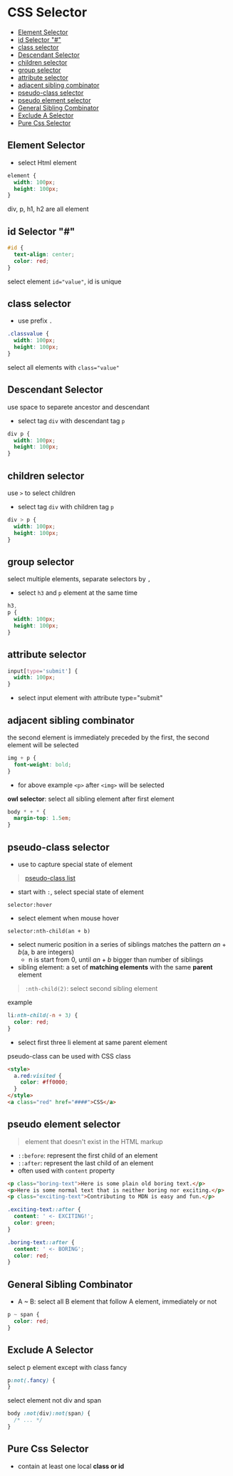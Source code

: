 # CSS Selector

* [Element Selector](#element-selector)
* [id Selector "\#"](#id-selector-"\#")
* [class selector](#class-selector)
* [Descendant Selector](#descendant-selector)
* [children selector](#children-selector)
* [group selector](#group-selector)
* [attribute selector](#attribute-selector)
* [adjacent sibling combinator](#adjacent-sibling-combinator)
* [pseudo-class selector](#pseudo-class-selector)
* [pseudo element selector](#pseudo-element-selector)
* [General Sibling Combinator](#general-sibling-combinator)
* [Exclude A Selector](#exclude-a-selector)
* [Pure Css Selector](#pure-css-selector)

## Element Selector

- select Html element

```css
element {
  width: 100px;
  height: 100px;
}
```

div, p, h1, h2 are all element

## id Selector "\#"

```css
#id {
  text-align: center;
  color: red;
}
```

select element `id="value"`, id is unique

## class selector

- use prefix `.`

```css
.classvalue {
  width: 100px;
  height: 100px;
}
```

select all elements with `class="value"`

## Descendant Selector

use space to separete ancestor and descendant

- select tag `div` with descendant tag `p`

```css
div p {
  width: 100px;
  height: 100px;
}
```

## children selector

use `>` to select children

- select tag `div` with children tag `p`

```css
div > p {
  width: 100px;
  height: 100px;
}
```

## group selector

select multiple elements, separate selectors by `,`

- select `h3` and `p` element at the same time

```css
h3,
p {
  width: 100px;
  height: 100px;
}
```

## attribute selector

```css
input[type='submit'] {
  width: 100px;
}
```

- select input element with attribute type="submit"

## adjacent sibling combinator

the second element is immediately preceded by the first, the second element will be selected

```css
img + p {
  font-weight: bold;
}
```

- for above example `<p>` after `<img>` will be selected

**owl selector**: select all sibling element after first element

```css
body * + * {
  margin-top: 1.5em;
}
```

## pseudo-class selector

- use to capture special state of element

> [pseudo-class list](css-pseudo-class.md)

- start with `:`, select special state of element

`selector:hover`

- select element when mouse hover

`selector:nth-child(an + b)`

- select numeric position in a series of siblings matches the pattern $an + b$(a, b are integers)
  - n is start from 0, until $an + b$ bigger than number of siblings
- sibling element: a set of **matching elements** with the same **parent** element

> `:nth-child(2)`: select second sibling element

example

```css
li:nth-child(-n + 3) {
  color: red;
}
```

- select first three li element at same parent element

pseudo-class can be used with CSS class

```html
<style>
  a.red:visited {
    color: #ff0000;
  }
</style>
<a class="red" href="####">CSS</a>
```

## pseudo element selector

> element that doesn't exist in the HTML markup

- `::before`: represent the first child of an element
- `::after`: represent the last child of an element
- often used with `content` property

```html
<p class="boring-text">Here is some plain old boring text.</p>
<p>Here is some normal text that is neither boring nor exciting.</p>
<p class="exciting-text">Contributing to MDN is easy and fun.</p>
```

```css
.exciting-text::after {
  content: ' <- EXCITING!';
  color: green;
}

.boring-text::after {
  content: ' <- BORING';
  color: red;
}
```

## General Sibling Combinator

- A ~ B: select all B element that follow A element, immediately or not

```css
p ~ span {
  color: red;
}
```

## Exclude A Selector

select p element except with class fancy

```css
p:not(.fancy) {
}
```

select element not div and span

```css
body :not(div):not(span) {
  /* ... */
}
```

## Pure Css Selector

- contain at least one local **class or id**
